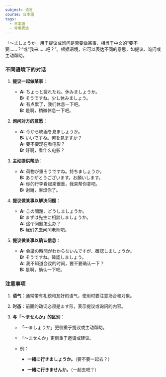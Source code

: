```yaml
---
subject: 语言
course: 日本語
tags:
  - 日本語
  - 常用表达
---
```

「～ましょうか」用于提议或询问是否要做某事，相当于中文的“要不要……？”或“我来……吧？”。根据语境，它可以表达不同的意思，如提议、询问或主动帮助。

### 不同语境下的对话

1. **提议一起做某事**：
    
    - **A:** ちょっと疲れたね。休みましょうか。  
        **B:** そうですね。少し休みましょう。  
        **A:** 有点累了，我们休息一下吧。  
        **B:** 是啊，稍微休息一下吧。
        
2. **询问对方的意愿**：
    
    - **A:** 今から映画を見ましょうか。  
        **B:** いいですね。何を見ますか？  
        **A:** 要不要现在看电影？  
        **B:** 好啊，看什么电影？
        
3. **主动提供帮助**：
    
    - **A:** 荷物が重そうですね。持ちましょうか。  
        **B:** ありがとうございます。お願いします。  
        **A:** 你的行李看起来很重，我来帮你拿吧。  
        **B:** 谢谢，麻烦你了。
        
4. **提议做某事以解决问题**：
    
    - **A:** この問題、どうしましょうか。  
        **B:** まずは先生に相談しましょうか。  
        **A:** 这个问题怎么办？  
        **B:** 我们先去问问老师吧。
        
5. **提议做某事以确认信息**：
    
    - **A:** 会議の時間がわからないんですが、確認しましょうか。  
        **B:** そうですね。確認しましょう。  
        **A:** 我不知道会议的时间，要不要确认一下？  
        **B:** 是啊，确认一下吧。
        

### 注意事项

1. **语气**：通常带有礼貌和友好的语气，使用时要注意场合和对象。
    
2. **时态**：前面的动词必须是ます形，表示提议或询问的内容。
    
3. **与「～ませんか」的区别**：
    
    - 「～ましょうか」更侧重于提议或主动帮助。
        
    - 「～ませんか」更侧重于邀请或建议。
        
    - 例：
        
        - **一緒に行きましょうか。**（要不要一起去？）
            
        - **一緒に行きませんか。**（一起去吧？）